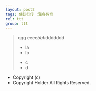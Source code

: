 ```yaml
---
layout: post2
tags: 使徒行传 :雅各传奇
rel: ttt
group: ttt
---
```


> qqq
> eeee*bbb*ddddddd
> - la
> - lb
> * c
> * d

- Copyright (c)
- Copyright Holder All Rights Reserved.
